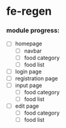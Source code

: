 # fe-regen

### module progress:
- [ ] homepage
    - [ ] navbar
    - [ ] food category
    - [ ] food list
- [ ] login page
- [ ] registration page
- [ ] input page
    - [ ] food category
    - [ ] food list
- [ ] edit page
    - [ ] food category
    - [ ] food list
